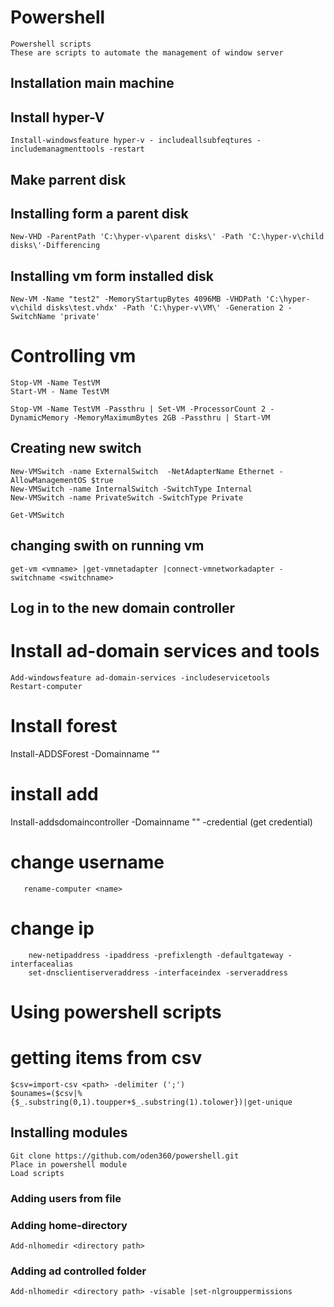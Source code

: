# Powershell
    Powershell scripts
    These are scripts to automate the management of window server

## Installation main machine
## Install hyper-V
    Install-windowsfeature hyper-v - includeallsubfeqtures -includemanagmenttools -restart
## Make parrent disk

## Installing form a parent disk
    New-VHD -ParentPath 'C:\hyper-v\parent disks\' -Path 'C:\hyper-v\child disks\'-Differencing
## Installing vm form installed disk
    New-VM -Name "test2" -MemoryStartupBytes 4096MB -VHDPath 'C:\hyper-v\child disks\test.vhdx' -Path 'C:\hyper-v\VM\' -Generation 2 -SwitchName 'private'

# Controlling vm
    Stop-VM -Name TestVM
    Start-VM - Name TestVM

    Stop-VM -Name TestVM -Passthru | Set-VM -ProcessorCount 2 -DynamicMemory -MemoryMaximumBytes 2GB -Passthru | Start-VM

## Creating new switch
    New-VMSwitch -name ExternalSwitch  -NetAdapterName Ethernet -AllowManagementOS $true
    New-VMSwitch -name InternalSwitch -SwitchType Internal
    New-VMSwitch -name PrivateSwitch -SwitchType Private

    Get-VMSwitch
## changing swith on running vm
    get-vm <vmname> |get-vmnetadapter |connect-vmnetworkadapter -switchname <switchname>
## Log in to the new domain controller
# Install ad-domain services and tools
    Add-windowsfeature ad-domain-services -includeservicetools
    Restart-computer
# Install forest
Install-ADDSForest -Domainname "<name>"
# install add
Install-addsdomaincontroller -Domainname "<name>" -credential (get credential)
# change username
       rename-computer <name>
# change ip
        new-netipaddress -ipaddress -prefixlength -defaultgateway -interfacealias
        set-dnsclientiserveraddress -interfaceindex -serveraddress
# Using powershell scripts
# getting items from csv
    $csv=import-csv <path> -delimiter (';')
    $ounames=($csv|%{$_.substring(0,1).toupper+$_.substring(1).tolower})|get-unique
## Installing modules
    Git clone https://github.com/oden360/powershell.git
    Place in powershell module
    Load scripts
### Adding users from file

### Adding home-directory
    Add-nlhomedir <directory path>
### Adding ad controlled folder
    Add-nlhomedir <directory path> -visable |set-nlgrouppermissions

